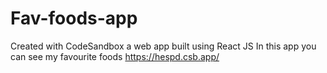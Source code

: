 # Fav-foods-app
Created with CodeSandbox
a web app built using React JS
In this app you can see my favourite foods
https://hespd.csb.app/
